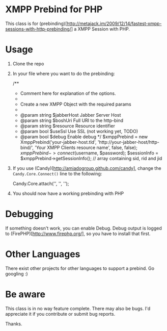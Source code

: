 XMPP Prebind for PHP
====================

This class is for (prebinding)[http://metajack.im/2009/12/14/fastest-xmpp-sessions-with-http-prebinding/] a XMPP Session with PHP.

Usage
=====
1. Clone the repo
2. In your file where you want to do the prebinding:

	/**
	 * Comment here for explanation of the options.
	 *
	 * Create a new XMPP Object with the required params
	 *
	 * @param string $jabberHost Jabber Server Host
	 * @param string $boshUri    Full URI to the http-bind
	 * @param string $resource   Resource identifier
	 * @param bool   $useSsl     Use SSL (not working yet, TODO)
	 * @param bool   $debug      Enable debug
	 */
	$xmppPrebind = new XmppPrebind('your-jabber-host.tld', 'http://your-jabber-host/http-bind/', 'Your XMPP Clients resource name', false, false);
	$xmppPrebind->connect($username, $password);
	$sessionInfo = $xmppPrebind->getSessionInfo(); // array containing sid, rid and jid

3. If you use (Candy)[http://amiadogroup.github.com/candy], change the `Candy.Core.Connect()` line to the following:

	Candy.Core.attach('<?php echo $sessionInfo['jid'] ?>', '<?php echo $sessionInfo['sid'] ?>', '<?php echo $sessionInfo['rid'] ?>');

4. You should now have a working prebinding with PHP

Debugging
=========
If something doesn't work, you can enable Debug. Debug output is logged to (FirePHP)[http://www.firephp.org/], so you have to install that first.

Other Languages
===============
There exist other projects for other languages to support a prebind. Go googling :)

Be aware
========
This class is in no way feature complete. There may also be bugs. I'd appreciate it if you contribute or submit bug reports.

Thanks.